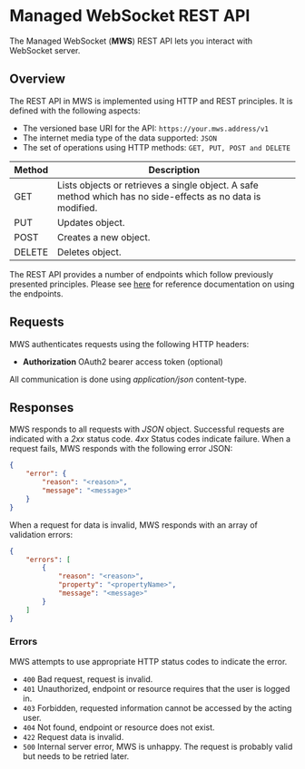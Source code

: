# Managed WebSocket REST API

The Managed WebSocket (**MWS**) REST API lets you interact with WebSocket server.

## Overview

The REST API in MWS is implemented using HTTP and REST principles. It is defined with the following aspects:

* The versioned base URI for the API: ```https://your.mws.address/v1```
* The internet media type of the data supported: ```JSON```
* The set of operations using HTTP methods: ```GET, PUT, POST and DELETE```

| Method       | Description  |
| ------------ | ------------ |
| GET | Lists objects or retrieves a single object. A safe method which has no side-effects as no data is modified. |
| PUT | Updates object. |
| POST | Creates a new object. |
| DELETE | Deletes object. |

The REST API provides a number of endpoints which follow previously presented principles. Please see [here](reference.md) for reference documentation on using the endpoints.

## Requests

MWS authenticates requests using the following HTTP headers:

* **Authorization** OAuth2 bearer access token (optional)

All communication is done using *application/json* content-type.

## Responses

MWS responds to all requests with *JSON* object. Successful requests are indicated with a *2xx* status code. *4xx*
Status codes indicate failure. When a request fails, MWS responds with the following error JSON:

```json
{
    "error": {
        "reason": "<reason>",
        "message": "<message>"
    }
}
```

When a request for data is invalid, MWS responds with an array of validation errors:

```json
{
    "errors": [
        {
            "reason": "<reason>",
            "property": "<propertyName>",
            "message": "<message>"
        }
    ]
}
```

### Errors

MWS attempts to use appropriate HTTP status codes to indicate the error.

* ```400``` Bad request, request is invalid.
* ```401``` Unauthorized, endpoint or resource requires that the user is logged in.
* ```403``` Forbidden, requested information cannot be accessed by the acting user.
* ```404``` Not found, endpoint or resource does not exist.
* ```422``` Request data is invalid.
* ```500``` Internal server error, MWS is unhappy. The request is probably valid but needs to be retried later.
